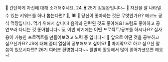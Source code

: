 👋 간단하게 자신에 대해 소개해주세요.
24, 🚹 25기 김동완입니다~
🔎 자신을 잘 나타낼 수 있는 키워드를 하나 뽑는다면?
🥚, 🕷️
💌 당신이 좋아하는 것은 무엇인가요?
에코노 공식 먹짱입니다. 먹기 위해서 삽니다!
음악과 관련된 것도 좋아해요! 드럼도 좋아하고 공연보러 다니는 것 좋아합니다~
💻 이번 학기에는 어떤 프로젝트/공부를 하시나요?
실사용이 가능한 프로젝트를 만들어보려고 노력 중 입니다~!
👣 앞으로 어떤 것을 공부하고 싶으신가요?
JS에 대해 좀더 열심히 공부해보고 싶어요!
💙 마지막으로 하고 싶으신 말씀이 있으시다면?
26기 여러분 환영합니다~~ 활발히 활동해서 많이 얻어가셨으면 해요~!
